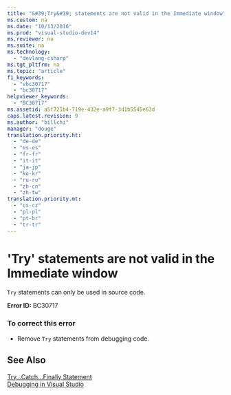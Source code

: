 ```yaml
---
title: "&#39;Try&#39; statements are not valid in the Immediate window"
ms.custom: na
ms.date: "10/13/2016"
ms.prod: "visual-studio-dev14"
ms.reviewer: na
ms.suite: na
ms.technology: 
  - "devlang-csharp"
ms.tgt_pltfrm: na
ms.topic: "article"
f1_keywords: 
  - "vbc30717"
  - "bc30717"
helpviewer_keywords: 
  - "BC30717"
ms.assetid: a5f721b4-719e-432e-a9f7-3d1b5545e63d
caps.latest.revision: 9
ms.author: "billchi"
manager: "douge"
translation.priority.ht: 
  - "de-de"
  - "es-es"
  - "fr-fr"
  - "it-it"
  - "ja-jp"
  - "ko-kr"
  - "ru-ru"
  - "zh-cn"
  - "zh-tw"
translation.priority.mt: 
  - "cs-cz"
  - "pl-pl"
  - "pt-br"
  - "tr-tr"
---
```

# &#39;Try&#39; statements are not valid in the Immediate window
`Try` statements can only be used in source code.  
  
 **Error ID:** BC30717  
  
### To correct this error  
  
-   Remove `Try` statements from debugging code.  
  
## See Also  
 [Try...Catch...Finally Statement](../Topic/Try...Catch...Finally%20Statement%20\(Visual%20Basic\).md)   
 [Debugging in Visual Studio](../debugger/debugging-in-visual-studio.md)